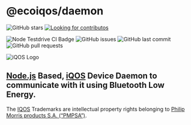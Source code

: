 # @ecoiqos/daemon
![GitHub stars](https://img.shields.io/github/stars/ecoiqos/iqos.daemon?style=for-the-badge)
[![Looking for contributos](https://img.shields.io/badge/LOOKING%20FOR-CONTRIBUTORS-blue?style=for-the-badge)](https://github.com/ecoiqos/iqos.daemon/issues/new?assignees=0x77dev&labels=IWantToTheTeam&template=i-want-to-be-an-contributor.md&title=I+Want+To+Be+An+Contributor)

![Node Testdrive CI Badge](https://github.com/ecoiqos/iqos.daemon/workflows/Node%20Testdrive/badge.svg)
![GitHub issues](https://img.shields.io/github/issues/ecoiqos/iqos.daemon)
![GitHub last commit](https://img.shields.io/github/last-commit/ecoiqos/iqos.daemon)
![GitHub pull requests](https://img.shields.io/github/issues-pr/ecoiqos/iqos.daemon)


![iQOS Logo](https://avatars3.githubusercontent.com/u/59100342?s=200&v=4)

[Node.js](https://nodejs.org) Based, [iQOS](https://iqos.com) Device Daemon to communicate with it using Bluetooth Low Energy.
---
The [IQOS](https://iqos.com) Trademarks are intellectual property rights belonging to [Philip Morris
products S.A. (“PMPSA”)](https://pmi.com).
